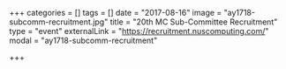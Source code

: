 +++
categories = []
tags = []
date = "2017-08-16"
image = "ay1718-subcomm-recruitment.jpg"
title = "20th MC Sub-Committee Recruitment"
type = "event"
externalLink = "https://recruitment.nuscomputing.com/"
modal = "ay1718-subcomm-recruitment"

+++
